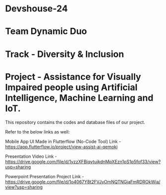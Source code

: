 # Devshouse-24
# Team Dynamic Duo
# Track - Diversity & Inclusion
# Project - Assistance for Visually Impaired people using Artificial Intelligence, Machine Learning and IoT.
This repository contains the codes and database files of our project.

Refer to the below links as well:

Mobile App UI
Made in Flutterflow (No-Code Tool)
Link - https://app.flutterflow.io/project/view-assist-ai-qemoki

Presentation Video
Link - https://drive.google.com/file/d/1yzzXFBiqytujkdnMpXEzn1pS1p5fof33/view?usp=sharing

Powerpoint Presentation Project Link - https://drive.google.com/file/d/1o4067Y8t2FVJvOmNQTNGjaFmRDROkWia/view?usp=sharing
